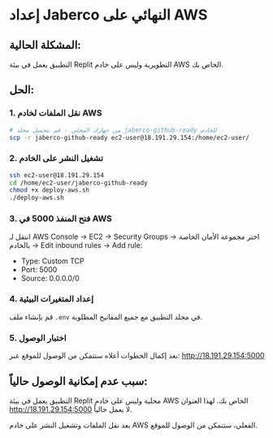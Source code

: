 # إعداد Jaberco النهائي على AWS

## المشكلة الحالية:
التطبيق يعمل في بيئة Replit التطويرية وليس على خادم AWS الخاص بك.

## الحل:

### 1. نقل الملفات لخادم AWS
```bash
# من جهازك المحلي - قم بتحميل مجلد jaberco-github-ready للخادم
scp -r jaberco-github-ready ec2-user@18.191.29.154:/home/ec2-user/
```

### 2. تشغيل النشر على الخادم
```bash
ssh ec2-user@18.191.29.154
cd /home/ec2-user/jaberco-github-ready
chmod +x deploy-aws.sh
./deploy-aws.sh
```

### 3. فتح المنفذ 5000 في AWS
انتقل لـ AWS Console → EC2 → Security Groups → اختر مجموعة الأمان الخاصة بالخادم → Edit inbound rules → Add rule:
- Type: Custom TCP
- Port: 5000  
- Source: 0.0.0.0/0

### 4. إعداد المتغيرات البيئية
قم بإنشاء ملف `.env` في مجلد التطبيق مع جميع المفاتيح المطلوبة.

### 5. اختبار الوصول
بعد إكمال الخطوات أعلاه ستتمكن من الوصول للموقع عبر:
http://18.191.29.154:5000

## سبب عدم إمكانية الوصول حالياً:
التطبيق يعمل في بيئة Replit محلية وليس على خادم AWS الخاص بك. لهذا العنوان http://18.191.29.154:5000 لا يعمل حالياً.

بعد نقل الملفات وتشغيل النشر على خادم AWS الفعلي، ستتمكن من الوصول للموقع.